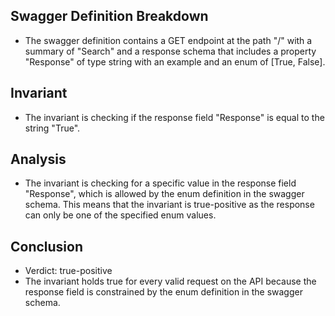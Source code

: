 ## Swagger Definition Breakdown
- The swagger definition contains a GET endpoint at the path "/" with a summary of "Search" and a response schema that includes a property "Response" of type string with an example and an enum of [True, False].

## Invariant
- The invariant is checking if the response field "Response" is equal to the string "True".

## Analysis
- The invariant is checking for a specific value in the response field "Response", which is allowed by the enum definition in the swagger schema. This means that the invariant is true-positive as the response can only be one of the specified enum values.

## Conclusion
- Verdict: true-positive
- The invariant holds true for every valid request on the API because the response field is constrained by the enum definition in the swagger schema.
